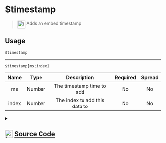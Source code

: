 # $timestamp
> <img align="top" src="https://upload.wikimedia.org/wikipedia/commons/thumb/e/e4/Infobox_info_icon.svg/160px-Infobox_info_icon.svg.png?20150409153300" alt="image" width="25" height="auto"> Adds an embed timestamp
## Usage
```
$timestamp
```
---
```
$timestamp[ms;index]
```
| Name | Type | Description | Required | Spread
| :---: | :---: | :---: | :---: | :---: |
ms | Number | The timestamp time to add | No | No
index | Number | The index to add this data to | No | No
<details>
<summary>
    
## <img align="top" src="https://cdn4.iconfinder.com/data/icons/iconsimple-logotypes/512/github-512.png" alt="image" width="25" height="auto">  [Source Code](https://github.com/tryforge/ForgeScript-V2/blob/main/src/native/timestamp.ts)
    
</summary>
    
```ts
import { ColorResolvable } from "discord.js"
import { ArgType, NativeFunction, Return } from "../structures"

export default new NativeFunction({
    name: "$timestamp",
    version: "1.0.0",
    description: "Adds an embed timestamp",
    unwrap: true,
    args: [
        {
            name: "ms",
            description: "The timestamp time to add",
            type: ArgType.Number,
            rest: false,
        },
        {
            name: "index",
            description: "The index to add this data to",
            rest: false,
            type: ArgType.Number,
        },
    ],
    brackets: false,
    execute(ctx, [timestamp, index]) {
        if (!this.hasFields) {
            ctx.container.embed(0).setTimestamp()
            return Return.success()
        }

        ctx.container.embed(index ?? 0).setTimestamp(timestamp ?? Date.now())
        return Return.success()
    },
})

```
    
</details>